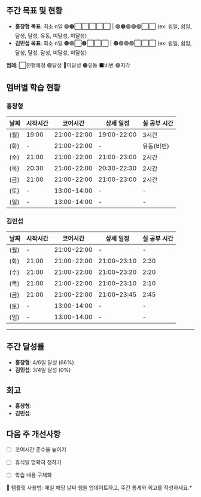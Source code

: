## 주간 목표 및 현황
- **홍창형 목표**: 최소 n일 🟢🟠⬜⬜⬜⬜⬜ | 🟢🟠🟢🟢🟢⬜⬜ (ex: 쉼일, 쉼일, 달성, 달성, 유동, 미달성, 미달성)
- **김민섭 목표**: 최소 n일 🟠🟢⬜🟠⬜⬜⬜ | 🟠🟢🟢🟢⬜⬜⬜ (ex: 쉼일, 쉼일, 달성, 달성, 달성, 미달성, 미달성)

**범례**: ⬜진행예정 🟢달성 🔴미달성 🟠유동 ⬛️비번 🟣지각 

## 멤버별 학습 현황

### 홍창형
| 날짜 | 시작시간 | 코어시간 | 상세 일정 |실 공부 시간
|------|----------|----------|-----------|-----------|
|  (월) | 19:00 | 21:00-22:00 | 19:00-22:00 | 3시간 |
|  (화) | - | 21:00-22:00 | - | 유동(비번) |
|  (수) | 21:00 | 21:00-22:00 | 21:00-23:00 | 2시간 |
|  (목) | 20:30 | 21:00-22:00 | 20:30-22:30 | 2시간 |
|  (금) | 21:00 | 21:00-22:00 | 21:00-23:00 | 2시간 |
|  (토) | - | 13:00-14:00 | - | - |
|  (일) | - | 13:00-14:00 | - | - |

### 김민섭
| 날짜 | 시작시간 | 코어시간 | 상세 일정 |실 공부 시간
|------|----------|----------|-----------|-----------|
|  (월) | - | 21:00-22:00 | - | - |
|  (화) | 21:00 | 21:00-22:00 | 21:00~23:10 | 2:30 |
|  (수) | 21:00 | 21:00-22:00 | 21:00~23:20 | 2:20 |
|  (목) | 21:00 | 21:00-22:00 | 21:00~23:10 | 2:10 |
|  (금) | 21:00 | 21:00-22:00 | 21:00~23:45 | 2:45 |
|  (토) | - | 13:00-14:00 | - | - |
|  (일) | - | 13:00-14:00 | - | - |

---

## 주간 달성률
- **홍창형**: 4/6일 달성 (66%)
- **김민섭**: 3/4일 달성 (0%)

## 회고
- **홍창형**:
- **김민섭**:

## 다음 주 개선사항
- [ ] 코어시간 준수율 높이기
- [ ] 휴식일 명확히 정하기
- [ ] 학습 내용 구체화


📝 템플릿 사용법: 매일 해당 날짜 행을 업데이트하고, 주간 통계와 회고를 작성하세요.*
